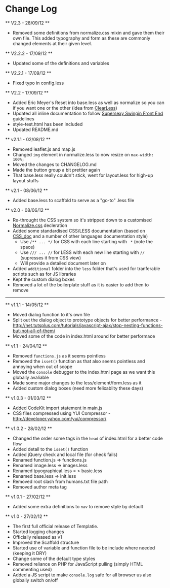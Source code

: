 Change Log
==========

** V2.3 - 28/09/12 **

* Removed some definitions from normalize.css mixin and gave them their own 
  file. This added typography and form as these are commonly changed elements
  at their given level.
  

** V2.2.2 - 17/09/12 **

* Updated some of the definitions and variables


** V2.2.1 - 17/09/12 **

* Fixed typo in config.less


** V2.2 - 17/09/12 **

* Added Eric Meyer's Reset into base.less as well as normalize so you can if
  you want one or the other (idea from
  [ClearLess](https://github.com/clearleft/clearless))
* Updated all inline documentation to follow 
  [Supersexy Swingin Front End](https://github.com/WolfieZero/Supersexy-Swingin-Front-End)
  guidelines
* style-test.html has been included
* Updated README.md


** v2.1.1 - 02/08/12 **

* Removed leaflet.js and map.js
* Changed `img` element in normalize.less to now resize on `max-width: 100%;`
* Moved the changes to CHANGELOG.md
* Made the button group a bit prettier again
* That base.less really couldn't stick, went for layout.less for high-up layout
  stuffs


** v2.1 - 08/06/12 **

* Added base.less to scaffold to serve as a "go-to" .less file


** v2.0 - 08/06/12 **

* Re-throught the CSS system so it's stripped down to a customised 
  [Normalize.css](http://necolas.github.com/normalize.css/) decleration
* Added some standardised CSS/LESS documentation (based on 
  [CSS_doc](https://github.com/imedo/css_doc) and a number of other languages
  documentation style)
	* Use `/** ... */` for CSS with each line starting with ` *` (note the space)
	* Use `/// ... //` for LESS with each new line starting with `//` 
      (supresses it from CSS view)
    * Will provide a detailed document later on
* Added `additional` folder into the `less` folder that's used for tranferable 
  scripts such as for JS libraries
* Kept the custom dialog boxes 
* Removed a lot of the boilerplate stuff as it is easier to add then to remove


-------------------------------------------------------------------------------


** v1.1.1 - 14/05/12 **

* Moved dialog function to it's own file
* Split out the dialog object to prototype objects for better performance - http://net.tutsplus.com/tutorials/javascript-ajax/stop-nesting-functions-but-not-all-of-them/
* Moved some of the code in index.html around for better performace


** v1.1 - 24/04/12 **

* Removed `functions.js` as it seems pointless
* Removed the `isset()` function as that also seems pointless and annoying when out of scope
* Moved the `console` debugger to the index.html page as we want this globally avaliable
* Made some major changes to the less/element/form.less as it
* Added custom dialog boxes (need more felixablity these days)


** v1.0.3 - 01/03/12 **

* Added CodeKit import statement in main.js
* CSS files compressed using YUI Compressor - http://developer.yahoo.com/yui/compressor/


** v1.0.2 - 28/02/12 **

* Changed the order some tags in the `head` of index.html for a better code flow
* Added detail to the `isset()` function
* Added jQuery check and local file (for check fails)
* Renamed function.js => functions.js
* Renamed image.less => images.less
* Renamed tpyographical.less = > basic.less
* Renamed base.less => init.less
* Removed root slash from humans.txt file path
* Removed author meta tag


** v1.0.1 - 27/02/12 **

* Added some extra definitions to `nav` to remove style by default


** v1.0 - 27/02/12 **

* The first full official release of Templatie.
* Started logging changes
* Officially released as v1
* Improved the Scaffold structure
* Started use of variable and function file to be include where needed (keeping it DRY)
* Change some of the default type styles
* Removed reliance on PHP for JavaScript pulling (simply HTML commenting used)
* Added a JS script to make `console.log` safe for all browser us also globally switch on/off